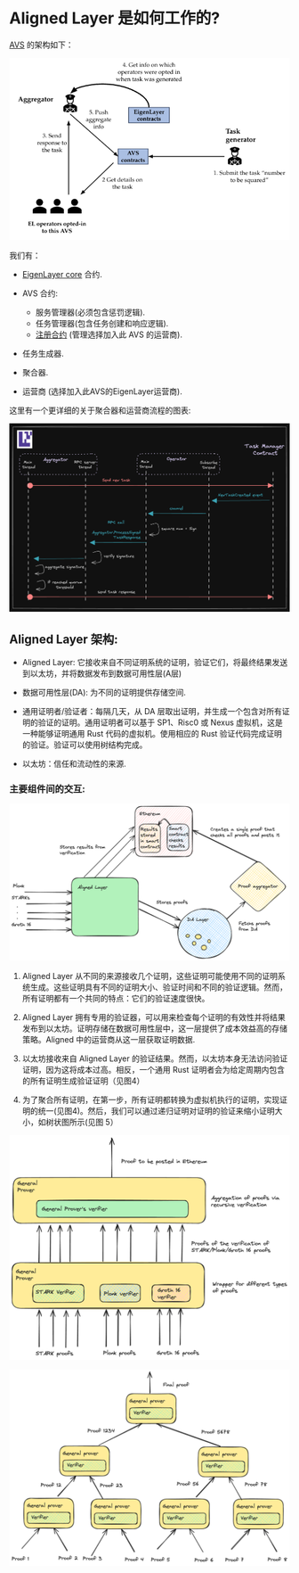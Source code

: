 # Aligned Layer 是如何工作的?

[AVS]( https://docs.eigenlayer.xyz/eigenlayer/overview/key-terms) 的架构如下：

![图 1: AVS 的架构.来源：EigenLayer Incredible Squaring AVS 仓库](../images/diagram.png)

我们有：

- [EigenLayer core](https://github.com/Layr-Labs/eigenlayer-contracts/tree/master) 合约.
- AVS 合约:

  - 服务管理器(必须包含惩罚逻辑).
  - 任务管理器(包含任务创建和响应逻辑).
  - [注册合约](https://github.com/Layr-Labs/eigenlayer-middleware) (管理选择加入此 AVS 的运营商).
  
- 任务生成器.
- 聚合器.
- 运营商 (选择加入此AVS的EigenLayer运营商).

这里有一个更详细的关于聚合器和运营商流程的图表:

![图2: 聚合器和运营商的流程。来源:EigenLayer Incredible Squaring AVS repo](../images/diagram_2.png)

## Aligned Layer 架构:

- Aligned Layer: 它接收来自不同证明系统的证明，验证它们，将最终结果发送到以太坊，并将数据发布到数据可用性层(A层)

- 数据可用性层(DA): 为不同的证明提供存储空间.
  
- 通用证明者/验证者：每隔几天，从 DA 层取出证明，并生成一个包含对所有证明的验证的证明。通用证明者可以基于 SP1、Risc0 或 Nexus 虚拟机，这是一种能够证明通用 Rust 代码的虚拟机。使用相应的 Rust 验证代码完成证明的验证。验证可以使用树结构完成。
  
- 以太坊：信任和流动性的来源.

### 主要组件间的交互:

![图3: 核心组件](../images/diagram_3.png)

1. Aligned Layer 从不同的来源接收几个证明，这些证明可能使用不同的证明系统生成。这些证明具有不同的证明大小、验证时间和不同的验证逻辑。然而，所有证明都有一个共同的特点：它们的验证速度很快。

2. Aligned Layer 拥有专用的验证器，可以用来检查每个证明的有效性并将结果发布到以太坊。证明存储在数据可用性层中，这一层提供了成本效益高的存储策略。Aligned 中的运营商从这一层获取证明数据.

3. 以太坊接收来自 Aligned Layer 的验证结果。然而，以太坊本身无法访问验证证明，因为这将成本过高。相反，一个通用 Rust 证明者会为给定周期内包含的所有证明生成验证证明（见图4）


4. 为了聚合所有证明，在第一步，所有证明都转换为虚拟机执行的证明，实现证明的统一(见图4)。然后，我们可以通过递归证明对证明的验证来缩小证明大小，如树状图所示(见图 5）

![图4: 证明者](../images/prover.png)

![图5: 递归树](../images/recursion.png)
